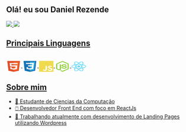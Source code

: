 ## Olá! eu sou Daniel Rezende

<div>
  <a href="https://github.com/danielrl98">
  <img height="180em" src="https://github-readme-stats.vercel.app/api?username=danielrl98&show_icons=true&theme=dracula&include_all_commits=true&count_private=true"/>
  <img height="180em" src="https://github-readme-stats.vercel.app/api/top-langs/?username=danielrl98&layout=compact&langs_count=7&theme=dracula"/>
</div>

## Principais Linguagens

<div  style="display: inline_block"><br>
  <img align="center" alt="Rafa-HTML" height="30" width="40" src="https://raw.githubusercontent.com/devicons/devicon/master/icons/html5/html5-original.svg">
  <img align="center" alt="Rafa-CSS" height="30" width="40" src="https://raw.githubusercontent.com/devicons/devicon/master/icons/css3/css3-original.svg">
  <img align="center" alt="Rafa-Js" height="30" width="40" src="https://raw.githubusercontent.com/devicons/devicon/master/icons/javascript/javascript-plain.svg">
  <img align="center" alt="Rafa-CSS" height="30" width="40" src="https://raw.githubusercontent.com/devicons/devicon/master/icons/nodejs/nodejs-original.svg">
  <img align="center" alt="Rafa-React" height="30" width="40" src="https://raw.githubusercontent.com/devicons/devicon/master/icons/react/react-original.svg">
 
</div>

## Sobre mim
<ul>
<li>📗  Estudante de Ciencias da Computação</li>
<li>🖱️  Desenvolvedor Front End com foco em ReactJs</li>
<li>🔨  Trabalhando atualmente com desenvolvimento de Landing Pages utilizando Wordpress</li>
</ul>
